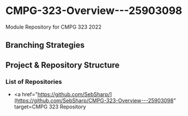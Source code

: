 # CMPG-323-Overview---25903098
Module Repository for CMPG 323 2022

## Branching Strategies


## Project & Repository Structure

### List of Repositories
- <a href="https://github.com/SebSharp/](https://github.com/SebSharp/CMPG-323-Overview---25903098" target=CMPG 323 Repository</a> 
